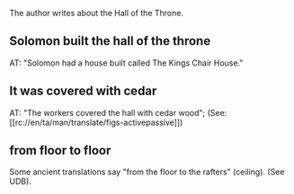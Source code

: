 The author writes about the Hall of the Throne.

## Solomon built the hall of the throne ##

AT: "Solomon had a house built called The Kings Chair House."

## It was covered with cedar ##

AT: "The workers covered the hall with cedar wood"; (See: [[rc://en/ta/man/translate/figs-activepassive]])

## from floor to floor ##

Some ancient translations say "from the floor to the rafters" (ceiling). (See UDB).